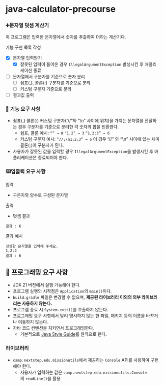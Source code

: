 # java-calculator-precourse

### ➕문자열 덧셈 계산기

이 프로그램은 입력한 문자열에서 숫자를 추출하여 더하는 계산기다.

기능 구현 목록 작성

- [X]  문자열 입력받기
    - [X]  잘못된 입력이 들어온 경우 `IllegalArgumentException`  발생시킨 후 애플리케이션 종료
- [ ]  문자열에서 구분자를 기준으로 숫자 분리
    - [ ]  쉼표(,), 콜론(:) 구분자를 기준으로 분리
    - [ ]  커스텀 구분자 기준으로 분리
- [ ]  결과값 출력

### **🚀** 기능 요구 사항

- 쉼표(,) 콜론(:) 커스텀 구분자(”//”와 “\n” 사이에 위치)을 가지는 문자열을 전달하는 경우 구분자를 기준으로 분리한 각 숫자의 합을 반환한다.
    - 쉼표, 콜론 예시: `“” → 0`  `“1,2” → 3` `”1,2:3” → 6`
    - 커스텀 구분자 예시: `“//;\n1;2;3” → 6` 이 경우 “//” 와 “\n” 사이에 있는 새미콜론(;)이 구분자가 된다.
- 사용자가 잘못된 값을 입력할 경우 `IllegalArgumentException`을 발생시킨 후 애플리케이션은 종료되어야 한다.

### ⌨️**입출력 요구 사항**

입력

- 구분자와 양수로 구성된 문자열

출력

- 덧셈 결과

```
결과 : 6
```

결과 예시

```
덧셈할 문자열을 입력해 주세요.
1,2:3
결과 : 6
```

## **🎯 프로그래밍 요구 사항**

- JDK 21 버전에서 실행 가능해야 한다.
- 프로그램 실행의 시작점은 `Application`의 `main()`이다.
- `build.gradle` 파일은 변경할 수 없으며, **제공된 라이브러리 이외의 외부 라이브러리는 사용하지 않는다.**
- 프로그램 종료 시 `System.exit()`를 호출하지 않는다.
- 프로그래밍 요구 사항에서 달리 명시하지 않는 한 파일, 패키지 등의 이름을 바꾸거나 이동하지 않는다.
- 자바 코드 컨벤션을 지키면서 프로그래밍한다.
    - 기본적으로 [Java Style Guide](https://github.com/woowacourse/woowacourse-docs/blob/main/styleguide/java)를 원칙으로 한다.

### **라이브러리**

- `camp.nextstep.edu.missionutils`에서 제공하는 `Console` API를 사용하여 구현해야 한다.
    - 사용자가 입력하는 값은 `camp.nextstep.edu.missionutils.Console`의 `readLine()`을 활용